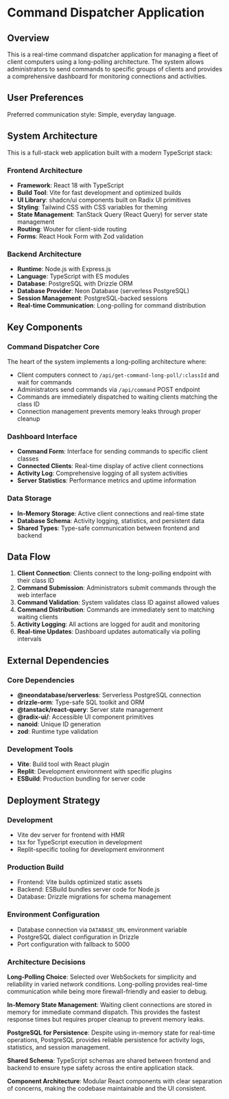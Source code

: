 # Command Dispatcher Application

## Overview

This is a real-time command dispatcher application for managing a fleet of client computers using a long-polling architecture. The system allows administrators to send commands to specific groups of clients and provides a comprehensive dashboard for monitoring connections and activities.

## User Preferences

Preferred communication style: Simple, everyday language.

## System Architecture

This is a full-stack web application built with a modern TypeScript stack:

### Frontend Architecture
- **Framework**: React 18 with TypeScript
- **Build Tool**: Vite for fast development and optimized builds
- **UI Library**: shadcn/ui components built on Radix UI primitives
- **Styling**: Tailwind CSS with CSS variables for theming
- **State Management**: TanStack Query (React Query) for server state management
- **Routing**: Wouter for client-side routing
- **Forms**: React Hook Form with Zod validation

### Backend Architecture
- **Runtime**: Node.js with Express.js
- **Language**: TypeScript with ES modules
- **Database**: PostgreSQL with Drizzle ORM
- **Database Provider**: Neon Database (serverless PostgreSQL)
- **Session Management**: PostgreSQL-backed sessions
- **Real-time Communication**: Long-polling for command distribution

## Key Components

### Command Dispatcher Core
The heart of the system implements a long-polling architecture where:
- Client computers connect to `/api/get-command-long-poll/:classId` and wait for commands
- Administrators send commands via `/api/command` POST endpoint
- Commands are immediately dispatched to waiting clients matching the class ID
- Connection management prevents memory leaks through proper cleanup

### Dashboard Interface
- **Command Form**: Interface for sending commands to specific client classes
- **Connected Clients**: Real-time display of active client connections
- **Activity Log**: Comprehensive logging of all system activities
- **Server Statistics**: Performance metrics and uptime information

### Data Storage
- **In-Memory Storage**: Active client connections and real-time state
- **Database Schema**: Activity logging, statistics, and persistent data
- **Shared Types**: Type-safe communication between frontend and backend

## Data Flow

1. **Client Connection**: Clients connect to the long-polling endpoint with their class ID
2. **Command Submission**: Administrators submit commands through the web interface
3. **Command Validation**: System validates class ID against allowed values
4. **Command Distribution**: Commands are immediately sent to matching waiting clients
5. **Activity Logging**: All actions are logged for audit and monitoring
6. **Real-time Updates**: Dashboard updates automatically via polling intervals

## External Dependencies

### Core Dependencies
- **@neondatabase/serverless**: Serverless PostgreSQL connection
- **drizzle-orm**: Type-safe SQL toolkit and ORM
- **@tanstack/react-query**: Server state management
- **@radix-ui/**: Accessible UI component primitives
- **nanoid**: Unique ID generation
- **zod**: Runtime type validation

### Development Tools
- **Vite**: Build tool with React plugin
- **Replit**: Development environment with specific plugins
- **ESBuild**: Production bundling for server code

## Deployment Strategy

### Development
- Vite dev server for frontend with HMR
- tsx for TypeScript execution in development
- Replit-specific tooling for development environment

### Production Build
- Frontend: Vite builds optimized static assets
- Backend: ESBuild bundles server code for Node.js
- Database: Drizzle migrations for schema management

### Environment Configuration
- Database connection via `DATABASE_URL` environment variable
- PostgreSQL dialect configuration in Drizzle
- Port configuration with fallback to 5000

### Architecture Decisions

**Long-Polling Choice**: Selected over WebSockets for simplicity and reliability in varied network conditions. Long-polling provides real-time communication while being more firewall-friendly and easier to debug.

**In-Memory State Management**: Waiting client connections are stored in memory for immediate command dispatch. This provides the fastest response times but requires proper cleanup to prevent memory leaks.

**PostgreSQL for Persistence**: Despite using in-memory state for real-time operations, PostgreSQL provides reliable persistence for activity logs, statistics, and session management.

**Shared Schema**: TypeScript schemas are shared between frontend and backend to ensure type safety across the entire application stack.

**Component Architecture**: Modular React components with clear separation of concerns, making the codebase maintainable and the UI consistent.